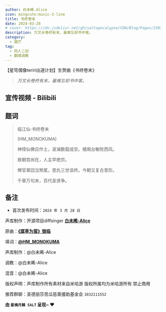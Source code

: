 ```yaml
---
author: 白未晞.Alice
icon: mingcute:music-3-line
title: 书终卷末
date: 2024-03-28
# cover: https://cdn.jsdelivr.net/gh/saltapocalypse/CDN/Blog/Pages/230716/Cover.png
description: 万文长卷终有末，最难忘却书中客。
category:
  - 展厅
tag:
  - 同人二创
  - 翻填调教
---
```


【星穹偶像teriri出道计划】生贺曲《书终卷末》

>*万文长卷终有末，最难忘却书中客。*

<!-- more -->

## 宣传视频 - Bilibili

<BiliBili bvid="BV1Ax421X7EJ"/>

## 题词

> 临江仙·书终卷末
>
> (HM_MONOKUMA)
>
> 神怪仙佛应作土，波澜数载成空。楼阁台榭败西风。
>
> 故朝宫尚在，人主早绝宗。
>
> 稗官章回当煞尾，恩仇三世该终。今朝又复古昔形。
>
> 千章万句末，百代圣贤争。


## 备注

- 首次发布时间：`2024 年 3 月 28 日`

声库制作：开源项目diffsinger [**白未晞-Alice**](https://space.bilibili.com/351872321/)

原曲：[**《腐草为萤》银临**](https://music.163.com/#/song?id=28188426/)

填词：[**@HM_MONOKUMA**](https://space.bilibili.com/35578854/)

声库制作：@白未晞-Alice

调教：@白未晞-Alice

混音：@白未晞-Alice

版权声明：声库制作所有素材来自米哈游 版权所属均为米哈游所有 禁止商用

推荐群聊：圣德丽莎苦瓜慈善援助基金会 `1032111552`


**由 `星槐月棘 SALT` 呈现~ :heart:**